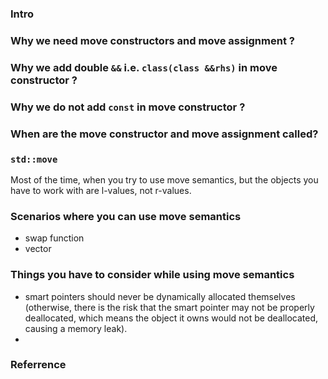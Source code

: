 
### Intro
### Why we need move constructors and move assignment ?
### Why we add double `&&` i.e. `class(class &&rhs)` in move constructor ?
### Why we do not add `const` in move constructor ?
### When are the move constructor and move assignment called?
### `std::move`
Most of the time, when you try to use move semantics, but the objects you have to work with are l-values, not r-values.
### Scenarios where you can use move semantics
- swap function
- vector
### Things you have to consider while using move semantics
- smart pointers should never be dynamically allocated themselves (otherwise, there is the risk that the smart pointer may not be properly deallocated, which means the object it owns would not be deallocated, causing a memory leak).
- 

### Referrence
